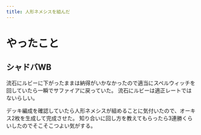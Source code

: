 ```yaml
---
title: 人形ネメシスを組んだ
---
```


# やったこと

## シャドバWB

流石にルビーに下がったままは納得がいかなかったので適当にスペルウィッチを回していたら一瞬でサファイアに戻っていた。
流石にルビーは適正レートではないらしい。

デッキ編成を確認していたら人形ネメシスが組めることに気付いたので、オーキス2枚を生成して完成させた。
知り合いに回し方を教えてもらったら3連勝くらいしたのでそこそこつよい気がする。
